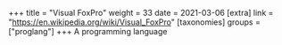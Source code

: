 +++
title = "Visual FoxPro"
weight = 33
date = 2021-03-06
[extra]
link = "https://en.wikipedia.org/wiki/Visual_FoxPro"
[taxonomies]
groups = ["proglang"]
+++
A programming language

